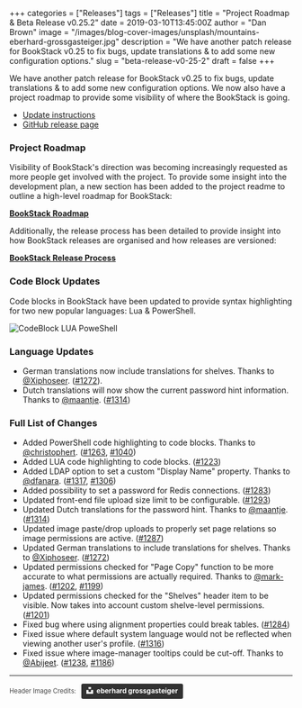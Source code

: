 +++
categories = ["Releases"]
tags = ["Releases"]
title = "Project Roadmap & Beta Release v0.25.2"
date = 2019-03-10T13:45:00Z
author = "Dan Brown"
image = "/images/blog-cover-images/unsplash/mountains-eberhard-grossgasteiger.jpg"
description = "We have another patch release for BookStack v0.25 to fix bugs, update translations & to add some new configuration options."
slug = "beta-release-v0-25-2"
draft = false
+++

We have another patch release for BookStack v0.25 to fix bugs, update translations & to add some new configuration options. We now also have a project roadmap to provide some visibility of where the BookStack is going.

* [Update instructions](https://www.bookstackapp.com/docs/admin/updates)
* [GitHub release page](https://github.com/BookStackApp/BookStack/releases/tag/v0.25.2)

### Project Roadmap

Visibility of BookStack's direction was becoming increasingly requested as more people get involved with the project. To provide some insight into the development plan, a new section has been added to the project readme to outline a high-level roadmap for BookStack:

**[BookStack Roadmap](https://github.com/BookStackApp/BookStack#road-map)**

Additionally, the release process has been detailed to provide insight into how BookStack releases are organised and how releases are versioned:


**[BookStack Release Process](https://github.com/BookStackApp/BookStack#release-versioning--process)**


### Code Block Updates

Code blocks in BookStack have been updated to provide syntax highlighting for two new popular languages: Lua & PowerShell.

![CodeBlock LUA PoweShell](/images/2019/03/codeblock_lua_powershell.png)

### Language Updates

* German translations now include translations for shelves. Thanks to [@Xiphoseer](https://github.com/BookStackApp/BookStack/pull/1272). ([#1272](https://github.com/BookStackApp/BookStack/pull/1272)).
* Dutch translations will now show the current password hint information. Thanks to [@maantje](https://github.com/BookStackApp/BookStack/pull/1314). ([#1314](https://github.com/BookStackApp/BookStack/pull/1314))

### Full List of Changes

* Added PowerShell code highlighting to code blocks. Thanks to [@christophert](https://github.com/BookStackApp/BookStack/pull/1263). ([#1263](https://github.com/BookStackApp/BookStack/pull/1263), [#1040](https://github.com/BookStackApp/BookStack/issues/1040))
* Added LUA code highlighting to code blocks. ([#1223](https://github.com/BookStackApp/BookStack/issues/1223))
* Added LDAP option to set a custom "Display Name" property. Thanks to [@dfanara](https://github.com/BookStackApp/BookStack/pull/1317). ([#1317](https://github.com/BookStackApp/BookStack/pull/1317), [#1306](https://github.com/BookStackApp/BookStack/issues/1306))
* Added possibility to set a password for Redis connections. ([#1283](https://github.com/BookStackApp/BookStack/issues/1283))
* Updated front-end file upload size limit to be configurable. ([#1293](https://github.com/BookStackApp/BookStack/issues/1293))
* Updated Dutch translations for the password hint. Thanks to [@maantje](https://github.com/BookStackApp/BookStack/pull/1314). ([#1314](https://github.com/BookStackApp/BookStack/pull/1314))
* Updated image paste/drop uploads to properly set page relations so image permissions are active. ([#1287](https://github.com/BookStackApp/BookStack/issues/1287))
* Updated German translations to include translations for shelves. Thanks to [@Xiphoseer](https://github.com/BookStackApp/BookStack/pull/1272). ([#1272](https://github.com/BookStackApp/BookStack/pull/1272))
* Updated permissions checked for "Page Copy" function to be more accurate to what permissions are actually required. Thanks to [@mark-james](https://github.com/BookStackApp/BookStack/pull/1202). ([#1202](https://github.com/BookStackApp/BookStack/pull/1202), [#1199](https://github.com/BookStackApp/BookStack/issues/1199))
* Updated permissions checked for the "Shelves" header item to be visible. Now takes into account custom shelve-level permissions. ([#1201](https://github.com/BookStackApp/BookStack/issues/1201))
* Fixed bug where using alignment properties could break tables. ([#1284](https://github.com/BookStackApp/BookStack/issues/1284))
* Fixed issue where default system language would not be reflected when viewing another user's profile. ([#1316](https://github.com/BookStackApp/BookStack/issues/1316))
* Fixed issue where image-manager tooltips could be cut-off. Thanks to [@Abijeet](https://github.com/BookStackApp/BookStack/pull/1238). ([#1238](https://github.com/BookStackApp/BookStack/pull/1238), [#1186](https://github.com/BookStackApp/BookStack/issues/1186))



----

<span style="font-size: 0.8em;opacity:0.8;">Header Image Credits: &nbsp; <a style="background-color:black;color:white;text-decoration:none;padding:4px 6px;font-family:-apple-system, BlinkMacSystemFont, &quot;San Francisco&quot;, &quot;Helvetica Neue&quot;, Helvetica, Ubuntu, Roboto, Noto, &quot;Segoe UI&quot;, Arial, sans-serif;font-size:12px;font-weight:bold;line-height:1.2;display:inline-block;border-radius:3px" href="https://unsplash.com/@eberhardgross?utm_medium=referral&amp;utm_campaign=photographer-credit&amp;utm_content=creditBadge" target="_blank" rel="noopener noreferrer" title="Download free do whatever you want high-resolution photos from eberhard grossgasteiger"><span style="display:inline-block;padding:2px 3px"><svg xmlns="http://www.w3.org/2000/svg" style="height:12px;width:auto;position:relative;vertical-align:middle;top:-2px;fill:white" viewBox="0 0 32 32"><title>unsplash-logo</title><path d="M10 9V0h12v9H10zm12 5h10v18H0V14h10v9h12v-9z"></path></svg></span><span style="display:inline-block;padding:2px 3px">eberhard grossgasteiger</span></a></span>
